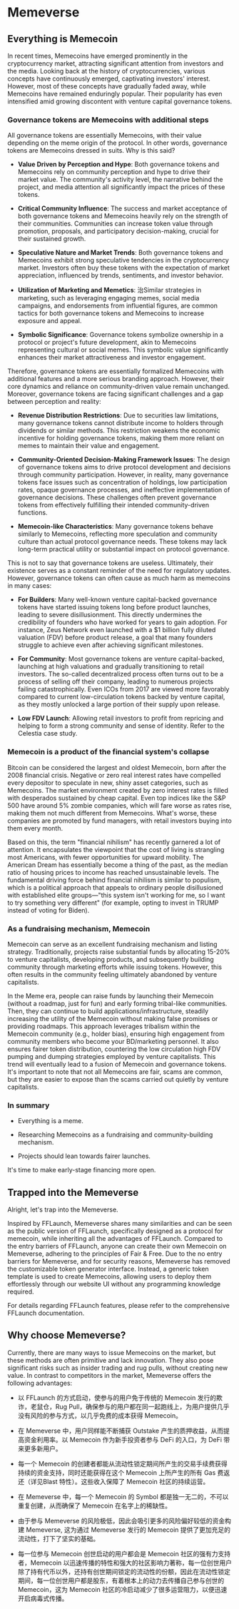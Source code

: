 # Memeverse

## Everything is Memecoin

In recent times, Memecoins have emerged prominently in the cryptocurrency market, attracting significant attention from investors and the media. Looking back at the history of cryptocurrencies, various concepts have continuously emerged, captivating investors' interest. However, most of these concepts have gradually faded away, while Memecoins have remained enduringly popular. Their popularity has even intensified amid growing discontent with venture capital governance tokens.

### Governance tokens are Memecoins with additional steps

All governance tokens are essentially Memecoins, with their value depending on the meme origin of the protocol. In other words, governance tokens are Memecoins dressed in suits. Why is this said?

+ **Value Driven by Perception and Hype**: Both governance tokens and Memecoins rely on community perception and hype to drive their market value. The community's activity level, the narrative behind the project, and media attention all significantly impact the prices of these tokens.

+ **Critical Community Influence**: The success and market acceptance of both governance tokens and Memecoins heavily rely on the strength of their communities. Communities can increase token value through promotion, proposals, and participatory decision-making, crucial for their sustained growth.

+ **Speculative Nature and Market Trends**: Both governance tokens and Memecoins exhibit strong speculative tendencies in the cryptocurrency market. Investors often buy these tokens with the expectation of market appreciation, influenced by trends, sentiments, and investor behavior.

+ **Utilization of Marketing and Memetics**: 治Similar strategies in marketing, such as leveraging engaging memes, social media campaigns, and endorsements from influential figures, are common tactics for both governance tokens and Memecoins to increase exposure and appeal.

+ **Symbolic Significance**: Governance tokens symbolize ownership in a protocol or project's future development, akin to Memecoins representing cultural or social memes. This symbolic value significantly enhances their market attractiveness and investor engagement.

Therefore, governance tokens are essentially formalized Memecoins with additional features and a more serious branding approach. However, their core dynamics and reliance on community-driven value remain unchanged. Moreover, governance tokens are facing significant challenges and a gap between perception and reality:

+ **Revenue Distribution Restrictions**: Due to securities law limitations, many governance tokens cannot distribute income to holders through dividends or similar methods. This restriction weakens the economic incentive for holding governance tokens, making them more reliant on memes to maintain their value and engagement.

+ **Community-Oriented Decision-Making Framework Issues**: The design of governance tokens aims to drive protocol development and decisions through community participation. However, in reality, many governance tokens face issues such as concentration of holdings, low participation rates, opaque governance processes, and ineffective implementation of governance decisions. These challenges often prevent governance tokens from effectively fulfilling their intended community-driven functions.

+ **Memecoin-like Characteristics**: Many governance tokens behave similarly to Memecoins, reflecting more speculation and community culture than actual protocol governance needs. These tokens may lack long-term practical utility or substantial impact on protocol governance.

This is not to say that governance tokens are useless. Ultimately, their existence serves as a constant reminder of the need for regulatory updates. However, governance tokens can often cause as much harm as memecoins in many cases:

+ **For Builders**: Many well-known venture capital-backed governance tokens have started issuing tokens long before product launches, leading to severe disillusionment. This directly undermines the credibility of founders who have worked for years to gain adoption. For instance, Zeus Network even launched with a $1 billion fully diluted valuation (FDV) before product release, a goal that many founders struggle to achieve even after achieving significant milestones.

+ **For Community**: Most governance tokens are venture capital-backed, launching at high valuations and gradually transitioning to retail investors. The so-called decentralized process often turns out to be a process of selling off their company, leading to numerous projects failing catastrophically. Even ICOs from 2017 are viewed more favorably compared to current low-circulation tokens backed by venture capital, as they mostly unlocked a large portion of their supply upon release.

+ **Low FDV Launch**: Allowing retail investors to profit from repricing and helping to form a strong community and sense of identity. Refer to the Celestia case study.

### Memecoin is a product of the financial system's collapse

Bitcoin can be considered the largest and oldest Memecoin, born after the 2008 financial crisis. Negative or zero real interest rates have compelled every depositor to speculate in new, shiny asset categories, such as Memecoins. The market environment created by zero interest rates is filled with desperados sustained by cheap capital. Even top indices like the S&P 500 have around 5% zombie companies, which will fare worse as rates rise, making them not much different from Memecoins. What's worse, these companies are promoted by fund managers, with retail investors buying into them every month.

Based on this, the term "financial nihilism" has recently garnered a lot of attention. It encapsulates the viewpoint that the cost of living is strangling most Americans, with fewer opportunities for upward mobility. The American Dream has essentially become a thing of the past, as the median ratio of housing prices to income has reached unsustainable levels. The fundamental driving force behind financial nihilism is similar to populism, which is a political approach that appeals to ordinary people disillusioned with established elite groups—"this system isn't working for me, so I want to try something very different" (for example, opting to invest in TRUMP instead of voting for Biden).

### As a fundraising mechanism, Memecoin

Memecoin can serve as an excellent fundraising mechanism and listing strategy. Traditionally, projects raise substantial funds by allocating 15-20% to venture capitalists, developing products, and subsequently building community through marketing efforts while issuing tokens. However, this often results in the community feeling ultimately abandoned by venture capitalists.

In the Meme era, people can raise funds by launching their Memecoin (without a roadmap, just for fun) and early forming tribal-like communities. Then, they can continue to build applications/infrastructure, steadily increasing the utility of the Memecoin without making false promises or providing roadmaps. This approach leverages tribalism within the Memecoin community (e.g., holder bias), ensuring high engagement from community members who become your BD/marketing personnel. It also ensures fairer token distribution, countering the low circulation high FDV pumping and dumping strategies employed by venture capitalists. This trend will eventually lead to a fusion of Memecoin and governance tokens. It's important to note that not all Memecoins are fair, scams are common, but they are easier to expose than the scams carried out quietly by venture capitalists.

### In summary

+ Everything is a meme.

+ Researching Memecoins as a fundraising and community-building mechanism.

+ Projects should lean towards fairer launches.

It's time to make early-stage financing more open.

## Trapped into the Memeverse

Alright, let's trap into the Memeverse.

Inspired by FFLaunch, Memeverse shares many similarities and can be seen as the public version of FFLaunch, specifically designed as a protocol for memecoin, while inheriting all the advantages of FFLaunch. Compared to the entry barriers of FFLaunch, anyone can create their own Memecoin on Memeverse, adhering to the principles of Fair & Free. Due to the no entry barriers for Memeverse, and for security reasons, Memeverse has removed the customizable token generator interface. Instead, a generic token template is used to create Memecoins, allowing users to deploy them effortlessly through our website UI without any programming knowledge required.

For details regarding FFLaunch features, please refer to the comprehensive FFLaunch documentation.

## Why choose Memeverse?

Currently, there are many ways to issue Memecoins on the market, but these methods are often primitive and lack innovation. They also pose significant risks such as insider trading and rug pulls, without creating new value. In contrast to competitors in the market, Memeverse offers the following advantages:

+ 以 FFLaunch 的方式启动，使参与的用户免于传统的 Memecoin 发行的欺诈，老鼠仓，Rug Pull，确保参与的用户都在同一起跑线上，为用户提供几乎没有风险的参与方式，以几乎免费的成本获得 Memecoin。

+ 在 Memeverse 中，用户同样能不断捕获 Outstake 产生的质押收益，从而提高资金利用率。以 Memecoin 作为新手投资者参与 DeFi 的入口，为 DeFi 带来更多新用户。

+ 每一个 Memecoin 的创建者都能从流动性锁定期间所产生的交易手续费获得持续的资金支持，同时还能获得在这个 Memecoin 上所产生的所有 Gas 费返还（详见Blast 特性）。这些收入保障了 Memecoin 社区的持续运营。

+ 在 Memeverse 中，每一个 Memecoin 的 Symbol 都是独一无二的，不可以重复创建，从而确保了 Memecoin 在名字上的稀缺性。

+ 由于参与 Memeverse 的风险极低，因此会吸引更多的风险偏好较低的资金构建 Memeverse, 这为通过 Memeverse 发行的 Memecoin 提供了更加充足的流动性，打下了坚实的基础。

+ 每一位参与 Memecoin 创世启动的用户都会是 Memecoin 社区的强有力支持者，Memecoin 以迅速传播的特性和强大的社区影响力著称，每一位创世用户除了持有代币以外，还持有创世期间锁定的流动性的份额，因此在流动性锁定期间，每一位创世用户都是股东，有着根本上的动力去传播自己参与创世的 Memecoin，这为 Memecoin 社区的冷启动减少了很多运营阻力，以便迅速开启病毒式传播。
